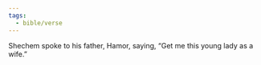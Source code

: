 ```yaml
---
tags:
  - bible/verse
---
```

Shechem spoke to his father, Hamor, saying, “Get me this young lady as a wife.”